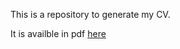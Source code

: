 This is a repository to generate my CV.

It is availble in pdf [here](https://raw.githubusercontent.com/tueboesen/CV/master/out/cv.pdf)
